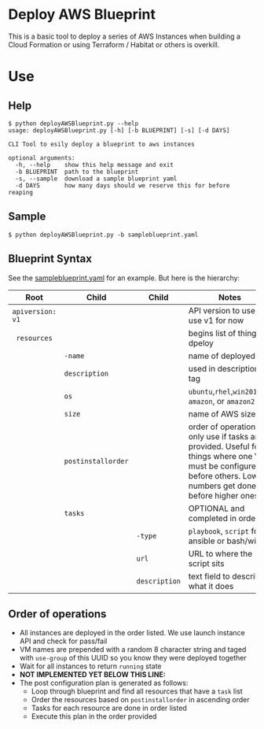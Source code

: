 # Deploy AWS Blueprint 
This is a basic tool to deploy a series of AWS Instances when building a Cloud Formation or using Terraform / Habitat or others is overkill.

# Use
## Help
```
$ python deployAWSBlueprint.py --help
usage: deployAWSBlueprint.py [-h] [-b BLUEPRINT] [-s] [-d DAYS]

CLI Tool to esily deploy a blueprint to aws instances

optional arguments:
  -h, --help    show this help message and exit
  -b BLUEPRINT  path to the blueprint
  -s, --sample  download a sample blueprint yaml
  -d DAYS       how many days should we reserve this for before reaping
```

## Sample
```
$ python deployAWSBlueprint.py -b sampleblueprint.yaml
```
## Blueprint Syntax
See the [sampleblueprint.yaml](sampleblueprint.yaml) for an example. But here is the hierarchy:

| Root | Child | Child | Notes |
|----|---|-|-|
| `apiversion: v1` | | | API version to use, use v1 for now | 
|` resources` | | | begins list of things to dpeloy |
| | `-name` | | name of deployed vm |
| | `description` | | used in description tag |
| | `os` | | `ubuntu`,`rhel`,`win2016dc`, `amazon`, or `amazon2` |
| | `size` | | name of AWS sizes |
| | `postinstallorder` | | order of operations, only use if tasks are provided. Useful for things where one VM must be configured before others. Lower numbers get done before higher ones. |
| | `tasks` | | OPTIONAL and completed in order | 
| | | `-type` | `playbook`, `script` for ansible or bash/winrm |
| | | `url` | URL to where the script sits |
| | | `description` | text field to describe what it does |

## Order of operations
* All instances are deployed in the order listed. We use launch instance API and check for pass/fail
* VM names are prepended with a random 8 character string and taged with `use-group` of this UUID so you know they were deployed together
* Wait for all instances to return `running` state
* **NOT IMPLEMENTED YET BELOW THIS LINE:**
* The post configuration plan is generated as follows:
  * Loop through blueprint and find all resources that have a `task` list
  * Order the resources based on `postinstallorder` in ascending order
  * Tasks for each resource are done in order listed
  * Execute this plan in the order provided